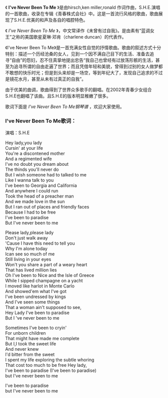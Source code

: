 

《 **I've Never Been To Me** 》是由hirsch,ken miller,ronald
作词作曲，S.H.E.演唱的一首歌曲，收录在专辑《青春株式会社》中。这是一首流行风格的歌曲，歌曲展现了S.H.E.优美的和声及各自的唱腔特色。

  

《 _I've Never Been To Me_ 》，中文常译作《未曾有过自我》。是由素有“蓝调女王”之称的美国歌星夏琳·邓肯（charlene
duncan）的代表作。

  

《I've Never Been To
Me》是一首充满女性自觉的抒情歌曲。歌曲的叙述方式十分特别：描述一个历经沧桑的女人，见到一个因不满自己目下的生活、准备去追寻“自由”的怨妇，忍不住真挚地提出忠告“我自己也曾经有过放荡形骸的生活，甚至为追寻所谓的自由走遍了世界；而且凭借年轻和美貌，曾得到过别的女人做梦都不敢想的快乐时光；但是到头来却是一场空，等到年纪大了，发现自己追求的不过是镜花水月，甚至从未有过真正的自我”。

  

由于优美的曲调，歌曲得到了世界众多歌手的翻唱。在2002年青春少女组合S.H.E也翻唱了该曲。且S.H.E的版本明显稚嫩了很多。

  

歌词下面是 _I've Never Been To Me钢琴谱_ ，欢迎大家使用。

### I've Never Been To Me歌词：

演唱：S.H.E

  

Hey lady,you lady  
Cursin' at your life  
You're a discontened mother  
And a regimented wife  
I've no doubt you dream about  
The thinds you'll never do  
But I wish someone had to talked to me  
Like I wanna talk to you  
I've been to Georgia and California  
And anywhere I could run  
Took the head of a preacher man  
And we made love in the sun  
But I ran out of places and friendly faces  
Because I had to be free  
I've been to paradise  
But I've never been to me

Please lady,please lady  
Don't just walk away  
'Cause I have this need to tell you  
Why I'm alone today  
Ican see so much of me  
Still living in your eyes  
Won't you share a part of a weary heart  
That has lived million lies  
Oh I've been to Nice and the Isle of Greece  
While I sipped champagne on a yacht  
I moved like harlot in Monte Carlo  
And showed'em what I've got  
I've been undressed by kings  
And I've seen some things  
That a woman ain't supposed to see,  
Hey Lady I've been to paradise  
But I 've never been to me

Sometimes I've been to cryin'  
For unborn children  
That might have made me complete  
But I,I took the sweet life  
And never knew  
I'd bitter from the sweet  
I spent my life exploring the subtle whoring  
That cost too much to be free Hey lady,  
I've been to paradise (I've been to paradise)  
but I've never been to me

I've been to paradise  
but I've never been to me

